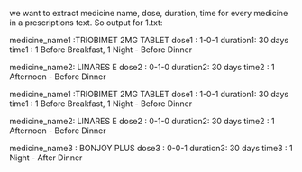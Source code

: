 we want to extract medicine name, dose, duration, time for every medicine in a prescriptions text.
So output for 1.txt:

medicine_name1 :TRIOBIMET 2MG TABLET
dose1 : 1-0-1
duration1: 30 days
time1 : 1 Before Breakfast, 1 Night - Before Dinner

medicine_name2: LINARES E
dose2 : 0-1-0
duration2: 30 days
time2 : 1 Afternoon - Before Dinner

medicine_name1 :TRIOBIMET 2MG TABLET
dose1 : 1-0-1
duration1: 30 days
time1 : 1 Before Breakfast, 1 Night - Before Dinner

medicine_name2: LINARES E
dose2 : 0-1-0
duration2: 30 days
time2 : 1 Afternoon - Before Dinner

medicine_name3 : BONJOY PLUS
dose3 : 0-0-1
duration3: 30 days
time3 : 1 Night - After Dinner
